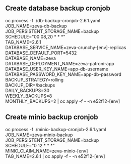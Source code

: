 ## Create database backup cronjob
oc process -f ./db-backup-cronjob-2.6.1.yaml \
JOB_NAME=zeva-db-backup \
JOB_PERSISTENT_STORAGE_NAME=backup \
SCHEDULE="00 08,20 * * *" \
TAG_NAME=2.6.1 \
DATABASE_SERVICE_NAME=zeva-crunchy-[env]-replicas \
DATABASE_DEFAULT_PORT=5432 \
DATABASE_NAME=zeva \
DATABASE_DEPLOYMENT_NAME=zeva-patroni-app \
DATABASE_USER_KEY_NAME=app-db-username \
DATABASE_PASSWORD_KEY_NAME=app-db-password \
BACKUP_STRATEGY=rolling \
BACKUP_DIR=/backups \
DAILY_BACKUPS=30 \
WEEKLY_BACKUPS=8 \
MONTHLY_BACKUPS=2 | oc apply -f - -n e52f12-[env]

## Create minio backup cronjob
oc process -f ./minio-backup-cronjob-2.6.1.yaml \
JOB_NAME=zeva-minio-backup \
JOB_PERSISTENT_STORAGE_NAME=backup \
SCHEDULE="0 12 * * *" \
MINIO_CLAIM_NAME=zeva-minio-[env] \
TAG_NAME=2.6.1 | oc apply -f - -n e52f12-[env]
